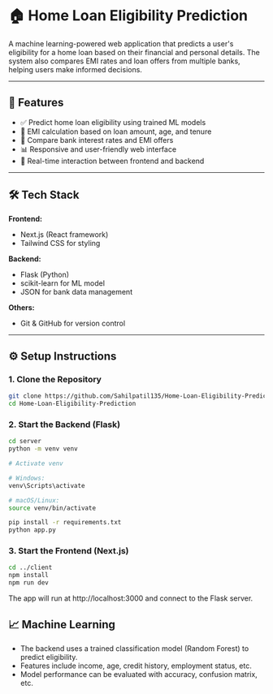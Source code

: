 # 🏠 Home Loan Eligibility Prediction

A machine learning-powered web application that predicts a user's eligibility for a home loan based on their financial and personal details. The system also compares EMI rates and loan offers from multiple banks, helping users make informed decisions.

---

## 🚀 Features

- ✅ Predict home loan eligibility using trained ML models
- 🧮 EMI calculation based on loan amount, age, and tenure
- 🏦 Compare bank interest rates and EMI offers
- 📊 Responsive and user-friendly web interface
- 🔁 Real-time interaction between frontend and backend

---

## 🛠️ Tech Stack

**Frontend:**
- Next.js (React framework)
- Tailwind CSS for styling

**Backend:**
- Flask (Python)
- scikit-learn for ML model
- JSON for bank data management

**Others:**
- Git & GitHub for version control

---

## ⚙️ Setup Instructions

### 1. Clone the Repository
```bash
git clone https://github.com/Sahilpatil135/Home-Loan-Eligibility-Prediction.git
cd Home-Loan-Eligibility-Prediction
```
### 2. Start the Backend (Flask)
```bash
cd server
python -m venv venv

# Activate venv

# Windows:
venv\Scripts\activate

# macOS/Linux:
source venv/bin/activate

pip install -r requirements.txt
python app.py
```
### 3. Start the Frontend (Next.js)
```bash
cd ../client
npm install
npm run dev
```
The app will run at http://localhost:3000 and connect to the Flask server.

## 📈 Machine Learning
  - The backend uses a trained classification model (Random Forest) to predict eligibility.
  - Features include income, age, credit history, employment status, etc.
  - Model performance can be evaluated with accuracy, confusion matrix, etc.

